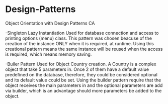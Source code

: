 # Design-Patterns
Object Orientation with Design Patterns CA

-Singleton Lazy Instantiation
Used for database connection and access to printing options (menu) class. This pattern was chosen beacuse of the creation of the instance  ONLY when it is required, at runtime. 
Using this creational pattern means the same instance will be reused when the access is required, which means memory saving.

-Builer Pattern
Used for Object Country creation. A Country is a complex object that take 5 parameters in. Once 2 of them have a default value predefined on the database, therefore, they could be considered optional and its default value could be set. 
Using the builder pattern require that the object receives the main parameters in and the optional parameters are add via builder, which is an advantage should more parameters be added to the object.
